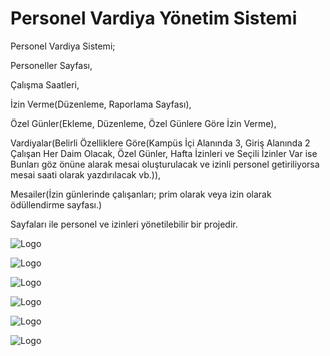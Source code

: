
# Personel Vardiya Yönetim Sistemi

Personel Vardiya Sistemi;

Personeller Sayfası,

Çalışma Saatleri,

İzin Verme(Düzenleme, Raporlama Sayfası),

Özel Günler(Ekleme, Düzenleme, Özel Günlere Göre İzin Verme),

Vardiyalar(Belirli Özelliklere Göre(Kampüs İçi Alanında 3, Giriş Alanında 2 Çalışan Her Daim Olacak, Özel Günler, Hafta İzinleri ve Seçili İzinler Var ise Bunları göz önüne alarak mesai oluşturulacak ve izinli personel getiriliyorsa mesai saati olarak yazdırılacak vb.)),

Mesailer(İzin günlerinde çalışanları; prim olarak veya izin olarak ödüllendirme sayfası.)

Sayfaları ile personel ve izinleri yönetilebilir bir projedir.


![Logo](https://kaymakdev.com.tr/assets/portfolio/01.png)

![Logo](https://kaymakdev.com.tr/assets/portfolio/02.png)

![Logo](https://kaymakdev.com.tr/assets/portfolio/03.png)

![Logo](https://kaymakdev.com.tr/assets/portfolio/04.png)

![Logo](https://kaymakdev.com.tr/assets/portfolio/05.png)

![Logo](https://kaymakdev.com.tr/assets/portfolio/06.png)

    
